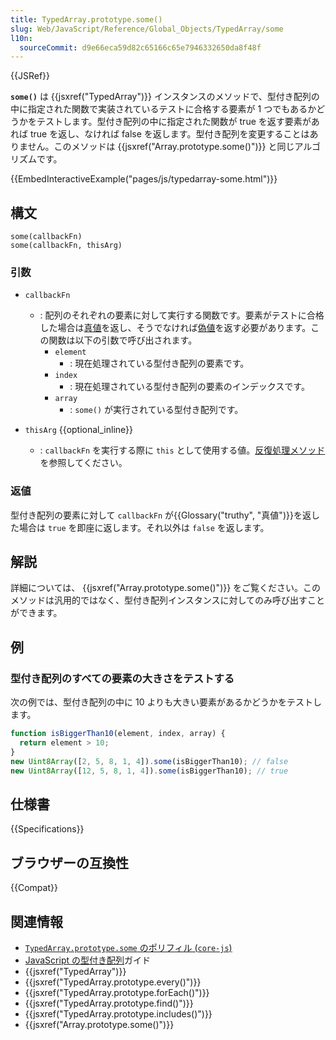 ```yaml
---
title: TypedArray.prototype.some()
slug: Web/JavaScript/Reference/Global_Objects/TypedArray/some
l10n:
  sourceCommit: d9e66eca59d82c65166c65e7946332650da8f48f
---
```


{{JSRef}}

**`some()`** は {{jsxref("TypedArray")}} インスタンスのメソッドで、型付き配列の中に指定された関数で実装されているテストに合格する要素が 1 つでもあるかどうかをテストします。型付き配列の中に指定された関数が true を返す要素があれば true を返し、なければ false を返します。型付き配列を変更することはありません。このメソッドは {{jsxref("Array.prototype.some()")}} と同じアルゴリズムです。

{{EmbedInteractiveExample("pages/js/typedarray-some.html")}}

## 構文

```js-nolint
some(callbackFn)
some(callbackFn, thisArg)
```

### 引数

- `callbackFn`

  - : 配列のそれぞれの要素に対して実行する関数です。要素がテストに合格した場合は[真値](/ja/docs/Glossary/Truthy)を返し、そうでなければ[偽値](/ja/docs/Glossary/Falsy)を返す必要があります。この関数は以下の引数で呼び出されます。
    - `element`
      - : 現在処理されている型付き配列の要素です。
    - `index`
      - : 現在処理されている型付き配列の要素のインデックスです。
    - `array`
      - : `some()` が実行されている型付き配列です。

- `thisArg` {{optional_inline}}
  - : `callbackFn` を実行する際に `this` として使用する値。[反復処理メソッド](/ja/docs/Web/JavaScript/Reference/Global_Objects/Array#反復処理メソッド)を参照してください。

### 返値

型付き配列の要素に対して `callbackFn` が{{Glossary("truthy", "真値")}}を返した場合は `true` を即座に返します。それ以外は `false` を返します。

## 解説

詳細については、 {{jsxref("Array.prototype.some()")}} をご覧ください。このメソッドは汎用的ではなく、型付き配列インスタンスに対してのみ呼び出すことができます。

## 例

### 型付き配列のすべての要素の大きさをテストする

次の例では、型付き配列の中に 10 よりも大きい要素があるかどうかをテストします。

```js
function isBiggerThan10(element, index, array) {
  return element > 10;
}
new Uint8Array([2, 5, 8, 1, 4]).some(isBiggerThan10); // false
new Uint8Array([12, 5, 8, 1, 4]).some(isBiggerThan10); // true
```

## 仕様書

{{Specifications}}

## ブラウザーの互換性

{{Compat}}

## 関連情報

- [`TypedArray.prototype.some` のポリフィル (`core-js`)](https://github.com/zloirock/core-js#ecmascript-typed-arrays)
- [JavaScript の型付き配列](/ja/docs/Web/JavaScript/Guide/Typed_arrays)ガイド
- {{jsxref("TypedArray")}}
- {{jsxref("TypedArray.prototype.every()")}}
- {{jsxref("TypedArray.prototype.forEach()")}}
- {{jsxref("TypedArray.prototype.find()")}}
- {{jsxref("TypedArray.prototype.includes()")}}
- {{jsxref("Array.prototype.some()")}}
